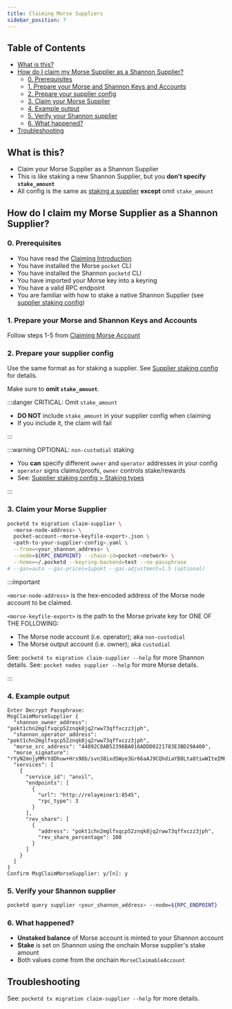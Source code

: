 ```yaml
---
title: Claiming Morse Suppliers
sidebar_position: 7
---
```


## Table of Contents <!-- omit in toc -->

- [What is this?](#what-is-this)
- [How do I claim my Morse Supplier as a Shannon Supplier?](#how-do-i-claim-my-morse-supplier-as-a-shannon-supplier)
  - [0. Prerequisites](#0-prerequisites)
  - [1. Prepare your Morse and Shannon Keys and Accounts](#1-prepare-your-morse-and-shannon-keys-and-accounts)
  - [2. Prepare your supplier config](#2-prepare-your-supplier-config)
  - [3. Claim your Morse Supplier](#3-claim-your-morse-supplier)
  - [4. Example output](#4-example-output)
  - [5. Verify your Shannon supplier](#5-verify-your-shannon-supplier)
  - [6. What happened?](#6-what-happened)
- [Troubleshooting](#troubleshooting)

## What is this?

- Claim your Morse Supplier as a Shannon Supplier
- This is like staking a new Shannon Supplier, but you **don't specify `stake_amount`**
- All config is the same as [staking a supplier](../../1_operate/3_configs/3_supplier_staking_config.md) **except** omit `stake_amount`

## How do I claim my Morse Supplier as a Shannon Supplier?

### 0. Prerequisites

- You have read the [Claiming Introduction](./5_claiming_introduction.md)
- You have installed the Morse `pocket` CLI
- You have installed the Shannon `pocketd` CLI
- You have imported your Morse key into a keyring
- You have a valid RPC endpoint
- You are familiar with how to stake a native Shannon Supplier (see [supplier staking config](../../1_operate/3_configs/3_supplier_staking_config.md))

### 1. Prepare your Morse and Shannon Keys and Accounts

Follow steps 1-5 from [Claiming Morse Account](./6_claiming_account.md)

### 2. Prepare your supplier config

Use the same format as for staking a supplier. See [Supplier staking config](../../1_operate/3_configs/3_supplier_staking_config.md) for details.

Make sure to **omit `stake_amount`**.

:::danger CRITICAL: Omit `stake_amount`

- **DO NOT** include `stake_amount` in your supplier config when claiming
- If you include it, the claim will fail

:::

:::warning OPTIONAL: `non-custodial` staking

- You **can** specify different `owner` and `operator` addresses in your config
- `operator` signs claims/proofs, `owner` controls stake/rewards
- See: [Supplier staking config > Staking types](../../1_operate/3_configs/3_supplier_staking_config.md#staking-types)

:::

### 3. Claim your Morse Supplier

```bash
pocketd tx migration claim-supplier \
  <morse-node-address> \
  pocket-account-<morse-keyfile-export>.json \
  <path-to-your-supplier-config>.yaml \
  --from=<your_shannon_address> \
  --node=${RPC_ENDPOINT} --chain-id=pocket-<network> \
  --home=~/.pocketd --keyring-backend=test --no-passphrase
# --gas=auto --gas-prices=1upokt --gas-adjustment=1.5 (optional)
```

:::important

`<morse-node-address>` is the hex-encoded address of the Morse node account to be claimed.

`<morse-keyfile-export>` is the path to the Morse private key for ONE OF THE FOLLOWING:

- The Morse node account (i.e. operator); aka `non-custodial`
- The Morse output account (i.e. owner); aka `custodial`

See: `pocketd tx migration claim-supplier --help` for more Shannon details.
See: `pocket nodes supplier --help` for more Morse details.

:::

### 4. Example output

```shell
Enter Decrypt Passphrase:
MsgClaimMorseSupplier {
  "shannon_owner_address": "pokt1chn2mglfxqcp52znqk8jq2rww73qffxczz3jph",
  "shannon_operator_address": "pokt1chn2mglfxqcp52znqk8jq2rww73qffxczz3jph",
  "morse_src_address": "44892C8AB52396BA016ADDD0221783E3BD29A400",
  "morse_signature": "rYyN2mnjyMMrYdDhuw+Hrs98b/svn38ixdSWye3Gr66aAJ9CQhdiaYB8Lta8tiwWIteIM8rmWYUh0QkNdpkNDQ==",
  "services": [
    {
      "service_id": "anvil",
      "endpoints": [
        {
          "url": "http://relayminer1:8545",
          "rpc_type": 3
        }
      ],
      "rev_share": [
        {
          "address": "pokt1chn2mglfxqcp52znqk8jq2rww73qffxczz3jph",
          "rev_share_percentage": 100
        }
      ]
    }
  ]
}
Confirm MsgClaimMorseSupplier: y/[n]: y
```

### 5. Verify your Shannon supplier

```bash
pocketd query supplier <your_shannon_address> --node=${RPC_ENDPOINT}
```

### 6. What happened?

- **Unstaked balance** of Morse account is minted to your Shannon account
- **Stake** is set on Shannon using the onchain Morse supplier's stake amount
- Both values come from the onchain `MorseClaimableAccount`

## Troubleshooting

See: `pocketd tx migration claim-supplier --help` for more details.
